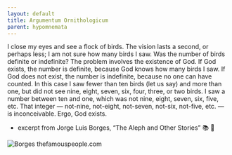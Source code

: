 ```yaml
---
layout: default
title: Argumentum Ornithologicum
parent: hypomnemata
---
```

I close my eyes and see a flock of birds. The vision lasts a second, or perhaps less; I am not sure how many birds I saw. Was the number of birds definite or indefinite? The problem involves the existence of God. If God exists, the number is definite, because God knows how many birds I saw. If God does not exist, the number is indefinite, because no one can have counted. In this case I saw fewer than ten birds (let us say) and more than one, but did not see nine, eight, seven, six, four, three, or two birds. I saw a number between ten and one, which was not nine, eight, seven, six, five, etc. That integer — not-nine, not-eight, not-seven, not-six, not-five, etc. — is inconceivable. Ergo, God exists.

- excerpt from Jorge Luis Borges, “The Aleph and Other Stories”  📚 💬

![Borges thefamouspeople.com](https://7robots.micro.blog/uploads/2024/96fd32bf07.jpg "Borges thefamouspeople.com")

